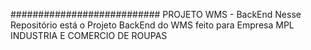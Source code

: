 ########################### PROJETO WMS - BackEnd
Nesse Repositório está o Projeto BackEnd do WMS feito para Empresa MPL INDUSTRIA E COMERCIO DE ROUPAS
